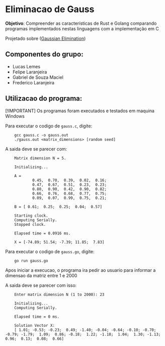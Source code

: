 # Eliminacao de Gauss 

**Objetivo**: Compreender as características de Rust e Golang comparando programas implementados nestas linguagens com a implementação em C

Projetado sobre ([Gaussian Elimination](https://github.com/gmendonca/gaussian-elimination-pthreads-openmp.git))


## Componentes do grupo:
- Lucas Lemes <br/>
- Felipe Laranjeira <br/>
- Gabriel de Souza Maciel  <br/>
- Frederico Laranjeira <br/>


## Utilizacao do programa: 

[!IMPORTANT] Os programas foram executados e testados em maquina Windows

Para executar o codigo de `gauss.c`, digite:

```
    gcc gauss.c -o gauss.out 
    ./gauss.out <matrix_dimensions> [random seed]
```

A saida deve se parecer com:

```
    Matrix dimension N = 5.

    Initializing...

    A =
            0.45,  0.70,  0.39,  0.02,  0.16;
            0.47,  0.67,  0.51,  0.23,  0.23;
            0.80,  0.90,  0.42,  0.90,  0.82;
            0.66,  0.76,  0.68,  0.77,  0.75;
            0.09,  0.07,  0.99,  0.75,  0.21;

    B = [ 0.61;  0.25;  0.25;  0.04;  0.57]

    Starting clock.
    Computing Serially.
    Stopped clock.

    Elapsed time = 0.0916 ms.

    X = [-74.89; 51.54; -7.39; 11.85;  7.83]
```

Para executar o codigo de `gauss.go`, digite:

```
    go run gauss.go 
```

Apos iniciar a execucao, o programa ira pedir ao usuario para informar a dimensao da matriz entre 1 e 2000

A saida deve se parecer com isso:

```
    Enter matrix dimension N (1 to 2000): 23

    Initializing...
    Computing Serially.

    Elapsed time = 0 ms.

    Solution Vector X:
    [ 1.01; -0.53; -0.23;  0.49; -1.40; -0.04; -0.64; -0.10; -0.70; -0.79; -1.79;  1.09;  0.86; -0.18;  1.22; -1.18;  1.04;  1.30; -1.13;  0.96;  0.13;  0.08;  0.66]
```